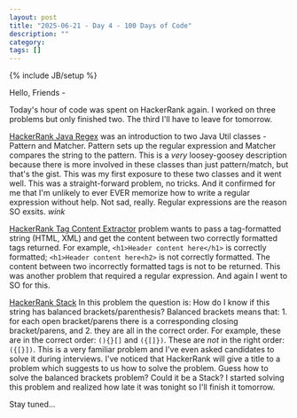 ```yaml
---
layout: post
title: "2025-06-21 - Day 4 - 100 Days of Code"
description: ""
category: 
tags: []
---
```

{% include JB/setup %}

Hello, Friends -

Today's hour of code was spent on HackerRank again. I worked on three problems but only finished two. The third I'll have to leave for tomorrow.

[HackerRank Java Regex](https://www.hackerrank.com/challenges/java-regex/problem) was an introduction to two Java Util classes - Pattern and Matcher. Pattern sets up the regular expression and Matcher compares the string to the pattern. This is a *very* loosey-goosey description because there is more involved in these classes than just pattern/match, but that's the gist. This was my first exposure to these two classes and it went well. This was a straight-forward problem, no tricks. And it confirmed for me that I'm unlikely to ever EVER memorize how to write a regular expression without help. Not sad, really. Regular expressions are the reason SO exsits. *wink*

[HackerRank Tag Content Extractor](https://www.hackerrank.com/challenges/tag-content-extractor/problem) problem wants to pass a tag-formatted string (HTML, XML) and get the content between two correctly formatted tags returned. For example, `<h1>Header content here</h1>` is correctly formatted; `<h1>Header content here<h2>` is not correctly formatted. The content between two incorrectly formatted tags is not to be returned. This was another problem that required a regular expression. And again I went to SO for this.

[HackerRank Stack](https://www.hackerrank.com/challenges/java-stack/problem) In this problem the question is: How do I know if this string has balanced brackets/parenthesis? Balanced brackets means that: 1. for each open bracket/parens there is a corresponding closing bracket/parens, and 2. they are all in the correct order. For example, these are in the correct order: `(){}[]` and `({[]})`. These are *not* in the right order: `({[}])`. This is a very familiar problem and I've even asked candidates to solve it during interviews. I've noticed that HackerRank will give a title to a problem which suggests to us how to solve the problem. Guess how to solve the balanced brackets problem? Could it be a Stack? I started solving this problem and realized how late it was tonight so I'll finish it tomorrow.

Stay tuned...

